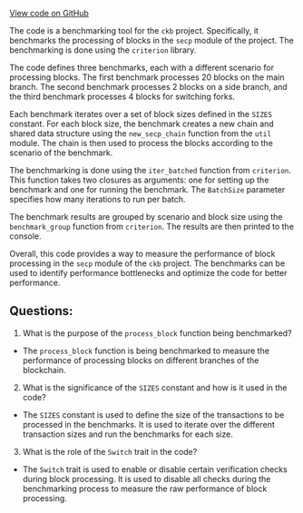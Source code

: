 [View code on GitHub](https://github.com/nervosnetwork/ckb/benches/benches/benchmarks/secp_2in2out.rs)

The code is a benchmarking tool for the `ckb` project. Specifically, it benchmarks the processing of blocks in the `secp` module of the project. The benchmarking is done using the `criterion` library.

The code defines three benchmarks, each with a different scenario for processing blocks. The first benchmark processes 20 blocks on the main branch. The second benchmark processes 2 blocks on a side branch, and the third benchmark processes 4 blocks for switching forks.

Each benchmark iterates over a set of block sizes defined in the `SIZES` constant. For each block size, the benchmark creates a new chain and shared data structure using the `new_secp_chain` function from the `util` module. The chain is then used to process the blocks according to the scenario of the benchmark.

The benchmarking is done using the `iter_batched` function from `criterion`. This function takes two closures as arguments: one for setting up the benchmark and one for running the benchmark. The `BatchSize` parameter specifies how many iterations to run per batch.

The benchmark results are grouped by scenario and block size using the `benchmark_group` function from `criterion`. The results are then printed to the console.

Overall, this code provides a way to measure the performance of block processing in the `secp` module of the `ckb` project. The benchmarks can be used to identify performance bottlenecks and optimize the code for better performance.
## Questions: 
 1. What is the purpose of the `process_block` function being benchmarked?
- The `process_block` function is being benchmarked to measure the performance of processing blocks on different branches of the blockchain.

2. What is the significance of the `SIZES` constant and how is it used in the code?
- The `SIZES` constant is used to define the size of the transactions to be processed in the benchmarks. It is used to iterate over the different transaction sizes and run the benchmarks for each size.

3. What is the role of the `Switch` trait in the code?
- The `Switch` trait is used to enable or disable certain verification checks during block processing. It is used to disable all checks during the benchmarking process to measure the raw performance of block processing.